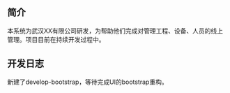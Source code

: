 ## 简介
本系统为武汉XX有限公司研发，为帮助他们完成对管理工程、设备、人员的线上管理。项目目前在持续开发过程中。

## 开发日志
新建了develop-bootstrap，等待完成UI的bootstrap重构。
